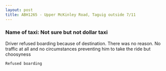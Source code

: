 ```yaml
---
layout: post
title: ABH1265 - Upper McKinley Road, Taguig outside 7/11
---
```


### Name of taxi: Not sure but not dollar taxi 

Driver refused boarding because of destination. There was no reason. No traffic at all and no circumstances preventing him to take the ride but choosyness 

```Refused boarding```
